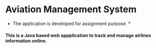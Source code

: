 # Aviation Management System
* The application is developed for assignment purpose. *

#### This is a Java based web appplication to track and manage airlines information online. #####
